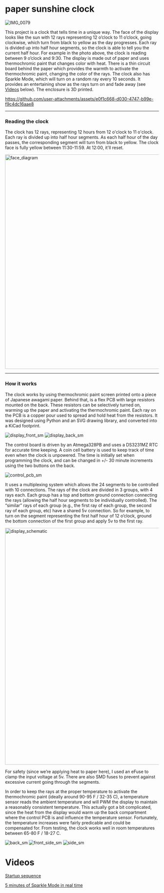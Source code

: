 # paper sunshine clock
![IMG_0079](https://github.com/user-attachments/assets/cae93059-a808-4a04-b790-e4afc18b27fd)

This project is a clock that tells time in a unique way. The face of the display looks like the sun with 12 rays representing 12 o’clock to 11 o’clock, going clockwise, which turn from black to yellow as the day progresses. Each ray is divided up into half hour segments, so the clock is able to tell you the current half hour. For example in the photo above, the clock is reading between 9 o’clock and 9:30. The display is made out of paper and uses thermochromic paint that changes color with heat. There is a thin circuit board behind the paper which provides the warmth to activate the thermochromic paint, changing the color of the rays. The clock also has Sparkle Mode, which will turn on a random ray every 10 seconds. It provides an entertaining show as the rays turn on and fade away (see [Videos](#Videos) below). The enclosure is 3D printed.

https://github.com/user-attachments/assets/e0f1c668-d030-4747-b99e-f9c4dc16aae8

---
### Reading the clock
The clock has 12 rays, representing 12 hours from 12 o'clock to 11 o'clock. Each ray is divided up into half hour segments. As each half hour of the day passes, the corresponding segment will turn from black to yellow. The clock face is fully yellow between 11:30-11:59. At 12:00, it'll reset. 

<img width="700" alt="face_diagram" src="https://github.com/user-attachments/assets/51da8923-1cb1-4d92-bac2-d24a92117f71" />

---
### How it works
The clock works by using thermochromic paint screen printed onto a piece of Japanese awagami paper. Behind that, is a flex PCB with large resistors mounted on the back. These resistors can be selectively turned on, warming up the paper and activating the thermochromic paint. 
Each ray on the PCB is a copper pour used to spread and hold heat from the resistors. It was designed using Python and an SVG drawing library, and converted into a KiCad footprint.

![display_front_sm](https://github.com/user-attachments/assets/e842a568-bab1-4ef8-acd7-1334f82143dd)
![display_back_sm](https://github.com/user-attachments/assets/9957e199-c3e7-448f-89f1-9d7890242c13)

The control board is driven by an Atmega328PB and uses a DS3231MZ RTC for accurate time keeping. A coin cell battery is used to keep track of time even when the clock is unpowered. The time is initially set when programming the clock, and can be changed in +/- 30 minute increments using the two buttons on the back.

![control_pcb_sm](https://github.com/user-attachments/assets/3bf7e5e5-2889-41c3-bf6c-f9f17c3dfab5)

It uses a multiplexing system which allows the 24 segments to be controlled with 10 connections. The rays of the clock are divided in 3 groups, with 4 rays each. Each group has a top and bottom ground connection connecting the rays (allowing the half hour segments to be individually controlled). The “similar” rays of each group (e.g., the first ray of each group, the second ray of each group, etc) have a shared 5v connection. So for example, to turn on the segment representing the first half hour of 12 o’clock, ground the bottom connection of the first group and apply 5v to the first ray.


<img width="773" alt="display_schematic" src="https://github.com/user-attachments/assets/cdec5b86-ee2b-4f8e-b347-f77e1ad86d16" />



For safety (since we’re applying heat to paper here), I used an eFuse to clamp the input voltage at 5v. There are also SMD fuses to prevent against excessive current going through the segments. 

In order to keep the rays at the proper temperature to activate the thermochromic paint (ideally around 90-95 F / 32-35 C), a temperature sensor reads the ambient temperature and will PWM the display to maintain a reasonably consistent temperature. This actually got a bit complicated, since the heat from the display would warm up the back compartment where the control PCB is and influence the temperature sensor. Fortunately, the temperature increases were fairly predicable and could be compensated for. From testing, the clock works well in room temperatures between 65-80 F / 18-27 C.

![back_sm](https://github.com/user-attachments/assets/dd411040-db6b-44d3-813e-4c0d1ca0a4c2)
![front_side_sm](https://github.com/user-attachments/assets/0ddcf3a1-620f-4cdc-81a5-1680d852788e)
![side_sm](https://github.com/user-attachments/assets/40d22cb0-4554-4d00-bf48-511647fa9beb)

# Videos

[Startup sequence](https://www.youtube.com/watch?v=sf5E_oBU3c0)

[5 minutes of Sparkle Mode in real time](https://www.youtube.com/watch?v=p_eX9BhE4EM)

